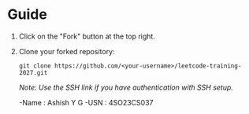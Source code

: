 # Guide
1. Click on the "Fork" button at the top right.
2. Clone your forked repository:

   `git clone https://github.com/<your-username>/leetcode-training-2027.git`

   *Note: Use the SSH link if you have authentication with SSH setup.*
   

   -Name : Ashish Y G
   -USN : 4SO23CS037
